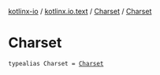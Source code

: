 [kotlinx-io](../../index.md) / [kotlinx.io.text](../index.md) / [Charset](index.md) / [Charset](./-charset.md)

# Charset

`typealias Charset = `[`Charset`](https://docs.oracle.com/javase/6/docs/api/java/nio/charset/Charset.html)